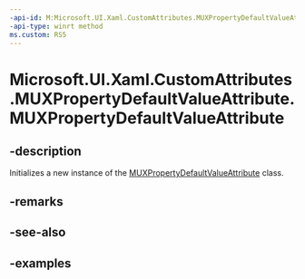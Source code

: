 ```yaml
---
-api-id: M:Microsoft.UI.Xaml.CustomAttributes.MUXPropertyDefaultValueAttribute.#ctor
-api-type: winrt method
ms.custom: RS5
---
```


<!-- Method syntax.
public MUXPropertyDefaultValueAttribute.MUXPropertyDefaultValueAttribute()
-->

# Microsoft.UI.Xaml.CustomAttributes.MUXPropertyDefaultValueAttribute.MUXPropertyDefaultValueAttribute

## -description

Initializes a new instance of the [MUXPropertyDefaultValueAttribute](muxpropertydefaultvalueattribute.md) class.

## -remarks

## -see-also

## -examples

